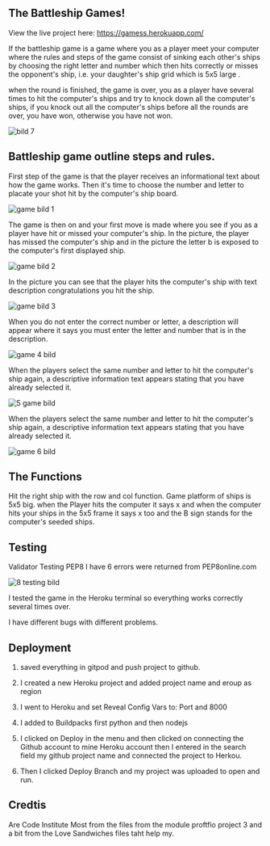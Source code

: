 

## The Battleship Games!
View the live project here: https://gamess.herokuapp.com/

If the battleship game is a game where you as a player meet your computer where the rules and steps of the game consist of sinking each other's ships by choosing the right letter and number which then hits correctly or misses the opponent's ship, i.e. your daughter's ship grid which is 5x5 large .

when the round is finished, the game is over, you as a player have several times to hit the computer's ships and try to knock down all the computer's ships, if you knock out all the computer's ships before all the rounds are over, you have won, otherwise you have not won.

![bild 7](https://user-images.githubusercontent.com/131257386/236693297-448c4946-4748-4bb8-a476-0366e219a4f5.jpg)


## Battleship game outline steps and rules.

First step of the game is that the player receives an informational text about how the game works.
Then it's time to choose the number and letter to placate your shot hit by the computer's ship board.

![game bild 1](https://user-images.githubusercontent.com/131257386/236693443-aa3665ed-352b-4f89-8394-db29a0d9e3c8.jpg)

The game is then on and your first move is made where you see if you 
as a player have hit or missed your computer's ship.
In the picture, the player has missed the computer's ship and in 
the picture the letter b is exposed to the computer's first displayed ship.

![game bild 2](https://user-images.githubusercontent.com/131257386/236693580-edc23df1-9474-4904-969e-1e514cfba49b.jpg)

In the picture you can see that the player hits the computer's 
ship with text description congratulations you hit the ship.

![game bild 3](https://user-images.githubusercontent.com/131257386/236693770-75dd9ecf-facc-496f-8cb1-37b91ed1fddc.jpg)

When you do not enter the correct number or letter, a description will 
appear where it says you
must enter the letter and number that is in the description.

![game 4 bild](https://user-images.githubusercontent.com/131257386/236693773-5ca991ee-21b2-41b5-97b2-31669c424dcb.jpg)

When the players select the same number and letter to hit the computer's ship again, a
descriptive information text appears stating that you have already selected it.

![5 game bild](https://user-images.githubusercontent.com/131257386/236694006-bb89f25c-2942-4701-a619-dca68954bd90.jpg)

When the players select the same number and letter to hit the computer's ship again, a 
descriptive information text appears stating that you have already selected it.

![game 6 bild](https://user-images.githubusercontent.com/131257386/236694012-6f3b7223-cba4-4d2b-bdd1-65703b9666ee.jpg)


## The Functions

Hit the right ship with the row and col function.
Game platform of ships is 5x5 big.
when the Player hits the computer it says x and when the computer 
hits your ships in the 5x5 frame it says x too and the B sign stands for the computer's seeded ships.

## Testing

Validator Testing
PEP8 I have 6 errors were returned from PEP8online.com

![8 testing bild](https://user-images.githubusercontent.com/131257386/236694713-90e88ef4-ab8b-4eed-a1b9-bfea3cd62708.jpg)

I tested the game in the Heroku terminal so everything works correctly several times over.

I have different bugs with different problems.

## Deployment
1. saved everything in gitpod and push project to github.

2. I created a new Heroku project and added project name and eroup as region

3. I went to Heroku and set Reveal Config Vars to: Port and 8000

4. I added to Buildpacks first python and then nodejs

5. I clicked on Deploy in the menu and then clicked on connecting the Github account to mine
Heroku account then I entered in the search field my github project name and connected the project to Herkou.

6. Then I clicked Deploy Branch and my project was uploaded to open and run.

## Credtis 

Are Code Institute
Most from the files from 
the module proftfio project 3 and a bit from the Love Sandwiches files taht help my.







